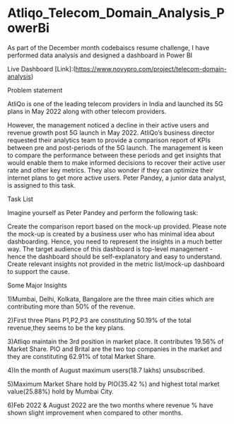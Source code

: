 # Atliqo_Telecom_Domain_Analysis_PowerBi

As part of the December month codebaiscs resume challenge, I have performed data analysis and designed a dashboard in Power BI

Live Dashboard [Link]:(https://www.novypro.com/project/telecom-domain-analysis)

Problem statement

AtliQo is one of the leading telecom providers in India and launched its 5G plans in May 2022 along with other telecom providers.

However, the management noticed a decline in their active users and revenue growth post 5G launch in May 2022. AtliQo’s business director requested their analytics team to provide a comparison report of KPIs between pre and post-periods of the 5G launch. The management is keen to compare the performance between these periods and get insights that would enable them to make informed decisions to recover their active user rate and other key metrics. They also wonder if they can optimize their internet plans to get more active users. 
Peter Pandey, a junior data analyst, is assigned to this task.

Task List

Imagine yourself as Peter Pandey and perform the following task:

Create the comparison report based on the mock-up provided. Please note the mock-up is created by a business user who has minimal idea about dashboarding. Hence, you need to represent the insights in a much better way.
The target audience of this dashboard is top-level management - hence the dashboard should be self-explanatory and easy to understand.
Create relevant insights not provided in the metric list/mock-up dashboard to support the cause.

Some Major Insights

1)Mumbai, Delhi, Kolkata, Bangalore are the three main cities which are contributing more than 50% of       the revenue.

2)First three Plans P1,P2,P3  are constituting  50.19% of the total revenue,they seems to be the key plans.

3)Atliqo maintain  the 3rd position in market place. It contributes 19.56% of Market Share. PIO and Brital are the two top companies in the market and they are constituting 62.91% of total Market Share.

4)In the month of August maximum users(18.7 lakhs) unsubscribed.

5)Maximum Market Share hold by PIO(35.42 %)  and highest total market value(25.88%) hold by Mumbai City.

6)Feb 2022 & August 2022 are the two months where revenue % have shown slight improvement when compared to other months.
